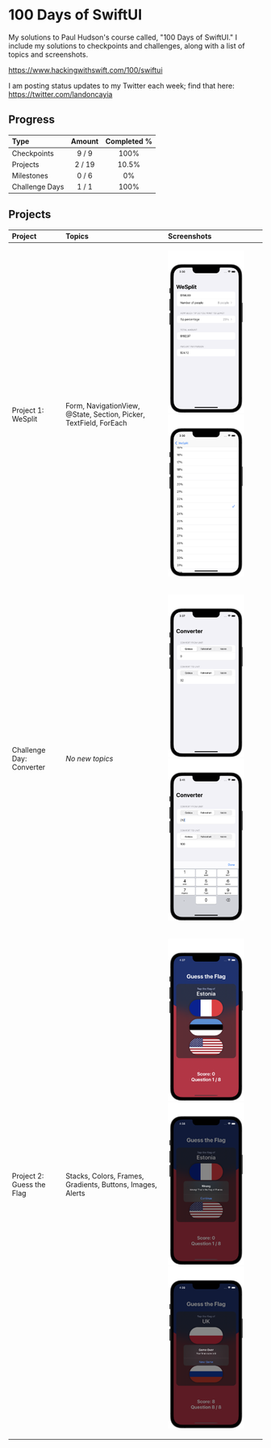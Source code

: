# 100 Days of SwiftUI
My solutions to Paul Hudson's course called, "100 Days of SwiftUI." I include my solutions to checkpoints and challenges, along with a list of topics and screenshots.

https://www.hackingwithswift.com/100/swiftui

I am posting status updates to my Twitter each week; find that here: https://twitter.com/landoncayia

## Progress
| Type           | Amount | Completed % |
| :---           | :---:  |    :---:    |
| Checkpoints    | 9 /  9 |    100%     |
| Projects       | 2 / 19 |   10.5%     |
| Milestones     | 0 /  6 |      0%     |
| Challenge Days | 1 /  1 |    100%     |

## Projects

| Project | Topics | Screenshots |
| :-- | :-- | :-- |
| Project 1: WeSplit | Form, NavigationView, @State, Section, Picker, TextField, ForEach | <p float="left"> <img src="01-WeSplit/screenshots/wesplit-challenge01.png" alt="WeSplit Challenge Picture 1" width="150"> <img src="01-WeSplit/screenshots/wesplit-challenge02.png" alt="WeSplit Challenge Picture 2" width="150"> </p> |
| Challenge Day: Converter | *No new topics* | <p float="left"> <img src="02-Converter/screenshots/converter01.png" alt="Converter Base Picture 1" width="150"> <img src="02-Converter/screenshots/converter02.png" alt="Converter Base Picture 2" width="150"> </p> |
| Project 2: Guess the Flag | Stacks, Colors, Frames, Gradients, Buttons, Images, Alerts | <p float="left"> <img src="03-GuessTheFlag/screenshots/guesstheflag-challenge01.png" alt="Guess the Flag Challenge Picture 1" width="150"> <img src="03-GuessTheFlag/screenshots/guesstheflag-challenge02.png" alt="Guess the Flag Challenge Picture 2" width="150"> <img src="03-GuessTheFlag/screenshots/guesstheflag-challenge03.png" alt="Guess the Flag Challenge Picture 3" width="150"> </p> |

